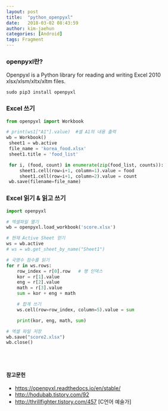 ```yaml
---
layout: post
title:  "python_openpyxl"
date:   2018-03-02 08:43:59
author: kim-jaehun
categories: [Android]
tags: Fragment
---
```


### openpyxl란?

Openpyxl is a Python library for reading and writing Excel 2010 xlsx/xlsm/xltx/xltm files.


```
sudo pip3 install openpyxl
```


### Excel 쓰기
```python
from openpyxl import Workbook

# print(ws1["A1"].value)  #셀 A1의 내용 출력
wb = Workbook()
 sheet1 = wb.active
 file_name = 'korea_food.xlsx'
 sheet1.title = 'food_list'

 for i, (food, count) in enumerate(zip(food_list, counts)):
     sheet1.cell(row=i+1, column=1).value = food
     sheet1.cell(row=i+1, column=2).value = count
 wb.save(filename=file_name)
```



### Excel 읽기 & 읽고 쓰기
```python
import openpyxl

# 엑셀파일 열기
wb = openpyxl.load_workbook('score.xlsx')

# 현재 Active Sheet 얻기
ws = wb.active
# ws = wb.get_sheet_by_name("Sheet1")

# 국영수 점수를 읽기
for r in ws.rows:
    row_index = r[0].row   # 행 인덱스
    kor = r[1].value
    eng = r[2].value
    math = r[3].value
    sum = kor + eng + math

    # 합계 쓰기
    ws.cell(row=row_index, column=5).value = sum

    print(kor, eng, math, sum)

# 엑셀 파일 저장
wb.save("score2.xlsx")
wb.close()
```






<br><br>
#### 참고문헌
* https://openpyxl.readthedocs.io/en/stable/
* http://hodubab.tistory.com/92
* http://thrillfighter.tistory.com/457 [C언어 예술가]
